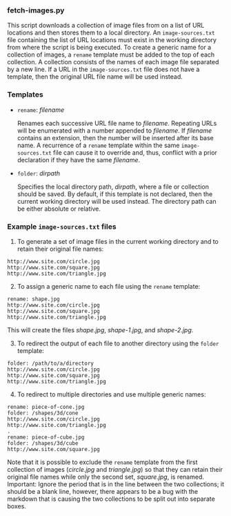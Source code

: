 ### fetch-images.py
This script downloads a collection of image files from on a list of URL
locations and then stores them to a local directory. An `image-sources.txt`
file containing the list of URL locations must exist in the working directory
from where the script is being executed. To create a generic name for a
collection of images, a `rename` template must be added to the top of each
collection. A collection consists of the names of each image file separated by
a new line. If a URL in the `image-sources.txt` file does not have a template,
then the original URL file name will be used instead.

### Templates

+ `rename`: *filename*

  Renames each successive URL file name to *filename*. Repeating URLs will be
  enumerated with a number appended to *filename*. If *filename* contains an
  extension, then the number will be inserted after its base name. A recurrence
  of a `rename` template within the same `image-sources.txt` file can cause it
  to override and, thus, conflict with a prior declaration if they have the
  same *filename*.
+ `folder`: *dirpath*

  Specifies the local directory path, *dirpath*, where a file or collection
  should be saved. By default, if this template is not declared, then the
  current working directory will be used instead. The directory path can be
  either absolute or relative.

### Example `image-sources.txt` files

1. To generate a set of image files in the current working directory and
to retain their original file names:
```
http://www.site.com/circle.jpg
http://www.site.com/square.jpg
http://www.site.com/triangle.jpg
```

2. To assign a generic name to each file using the `rename` template:
```
rename: shape.jpg
http://www.site.com/circle.jpg
http://www.site.com/square.jpg
http://www.site.com/triangle.jpg
```
This will create the files *shape.jpg*, *shape-1.jpg*, and *shape-2.jpg*.

3. To redirect the output of each file to another directory using the `folder`
template:
```
folder: /path/to/a/directory
http://www.site.com/circle.jpg
http://www.site.com/square.jpg
http://www.site.com/triangle.jpg
```

4. To redirect to multiple directories and use multiple generic names:
```
rename: piece-of-cone.jpg
folder: /shapes/3d/cone
http://www.site.com/circle.jpg
http://www.site.com/triangle.jpg
.
rename: piece-of-cube.jpg
folder: /shapes/3d/cube
http://www.site.com/square.jpg
```
Note that it is possible to exclude the `rename` template from the first
collection of images (*circle.jpg* and *triangle.jpg*) so that they can retain
their original file names while only the second set, *square.jpg*, is renamed.
<br/>
Important: Ignore the period that is in the line between the two collections;
it should be a blank line, however, there appears to be a bug with the markdown
that is causing the two collections to be split out into separate boxes.

